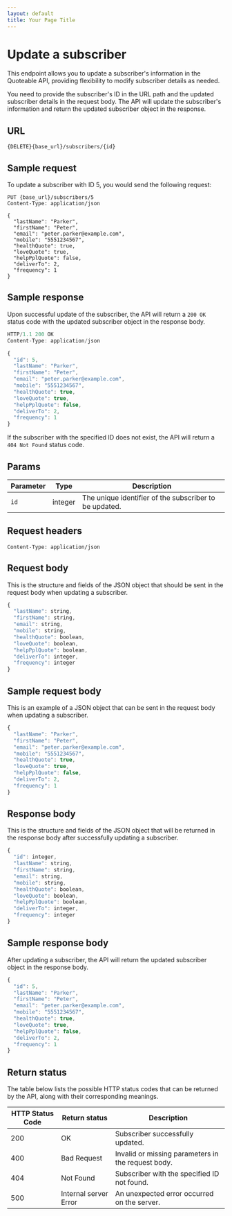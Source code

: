 ```yaml
---
layout: default
title: Your Page Title
---
```


# Update a subscriber

This endpoint allows you to update a subscriber's information in the Quoteable API, providing flexibility to modify subscriber details as needed.

You need to provide the subscriber's ID in the URL path and the updated subscriber details in the request body. The API will update the subscriber's information and return the updated subscriber object in the response.

## URL

```shell
{DELETE}{base_url}/subscribers/{id}
```

## Sample request

To update a subscriber with ID 5, you would send the following request:

```shell
PUT {base_url}/subscribers/5
Content-Type: application/json

{
  "lastName": "Parker",
  "firstName": "Peter",
  "email": "peter.parker@example.com",
  "mobile": "5551234567",
  "healthQuote": true,
  "loveQuote": true,
  "helpPplQuote": false,
  "deliverTo": 2,
  "frequency": 1
}
```

## Sample response

Upon successful update of the subscriber, the API will return a `200 OK` status code with the updated subscriber object in the response body.

```js
HTTP/1.1 200 OK
Content-Type: application/json

{
  "id": 5,
  "lastName": "Parker",
  "firstName": "Peter",
  "email": "peter.parker@example.com",
  "mobile": "5551234567",
  "healthQuote": true,
  "loveQuote": true,
  "helpPplQuote": false,
  "deliverTo": 2,
  "frequency": 1
}
```

If the subscriber with the specified ID does not exist, the API will return a `404 Not Found` status code.

## Params

| Parameter | Type | Description |
| ------------- | ----------- | ----------- |
| `id` | integer | The unique identifier of the subscriber to be updated. |

## Request headers

```shell
Content-Type: application/json
```

## Request body

This is the structure and fields of the JSON object that should be sent in the request body when updating a subscriber.

```js
{
  "lastName": string,
  "firstName": string,
  "email": string,
  "mobile": string,
  "healthQuote": boolean,
  "loveQuote": boolean,
  "helpPplQuote": boolean,
  "deliverTo": integer,
  "frequency": integer
}
```

## Sample request body

This is an example of a JSON object that can be sent in the request body when updating a subscriber.

```js
{
  "lastName": "Parker",
  "firstName": "Peter",
  "email": "peter.parker@example.com",
  "mobile": "5551234567",
  "healthQuote": true,
  "loveQuote": true,
  "helpPplQuote": false,
  "deliverTo": 2,
  "frequency": 1
}
```

## Response body

This is the structure and fields of the JSON object that will be returned in the response body after successfully updating a subscriber.

```js
{
  "id": integer,
  "lastName": string,
  "firstName": string,
  "email": string,
  "mobile": string,
  "healthQuote": boolean,
  "loveQuote": boolean,
  "helpPplQuote": boolean,
  "deliverTo": integer,
  "frequency": integer
}
```

## Sample response body

After updating a subscriber, the API will return the updated subscriber object in the response body.

```js
{
  "id": 5,
  "lastName": "Parker",
  "firstName": "Peter",
  "email": "peter.parker@example.com",
  "mobile": "5551234567",
  "healthQuote": true,
  "loveQuote": true,
  "helpPplQuote": false,
  "deliverTo": 2,
  "frequency": 1
}
```

## Return status

The table below lists the possible HTTP status codes that can be returned by the API, along with their corresponding meanings.

| HTTP Status Code | Return status | Description |
| ------------- | ----------- | ----------- |
| 200 | OK | Subscriber successfully updated. |
| 400 | Bad Request | Invalid or missing parameters in the request body. |
| 404 | Not Found | Subscriber with the specified ID not found. |
| 500 | Internal server Error | An unexpected error occurred on the server. |
